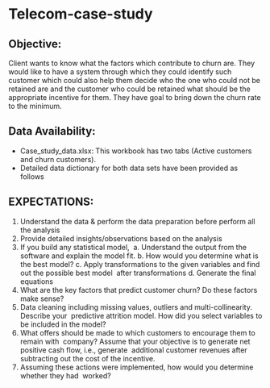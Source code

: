 # Telecom-case-study
## Objective: 
Client wants to know what the factors which contribute to churn are. They would like to have a system through which they could identify such customer which could also help them decide who the one who could not be retained are and the customer who could be retained what should be the appropriate incentive for them. They have goal to bring down the churn rate to the minimum. 

## Data Availability: 
* Case_study_data.xlsx: This workbook has two tabs (Active customers and churn customers). 
* Detailed data dictionary for both data sets have been provided as follows 

## EXPECTATIONS: 
 
1.	Understand the data & perform the data preparation before perform all the analysis  
2.	Provide detailed insights/observations based on the analysis  
3.	If you build any statistical model,  a. Understand the output from the software and explain the model fit. b. How would you determine what is the best model? c. Apply transformations to the given variables and find out the possible best model  after transformations d. Generate the final equations  
4.	What are the key factors that predict customer churn? Do these factors make sense?  
5.	Data cleaning including missing values, outliers and multi-collinearity. Describe your  predictive attrition model. How did you select variables to be included in the model?  
6.	What offers should be made to which customers to encourage them to remain with  company? Assume that your objective is to generate net positive cash flow, i.e., generate  additional customer revenues after subtracting out the cost of the incentive.  
7.	Assuming these actions were implemented, how would you determine whether they had  worked?  
